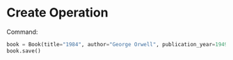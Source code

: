 # Create Operation

Command:
```python
book = Book(title="1984", author="George Orwell", publication_year=1949)
book.save()